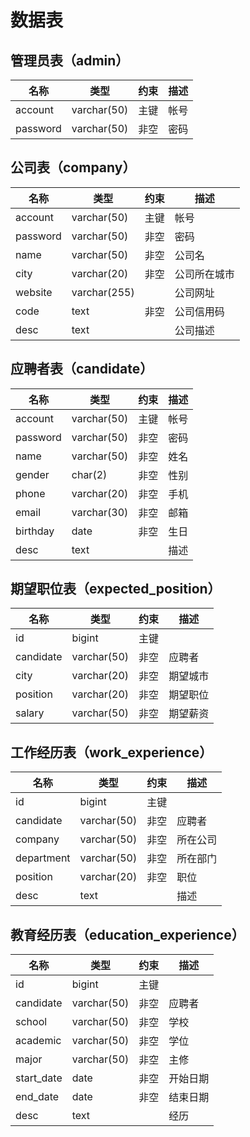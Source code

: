 # 数据表

## 管理员表（admin）

| 名称     | 类型        | 约束 | 描述 |
| -------- | ----------- | ---- | ---- |
| account  | varchar(50) | 主键 | 帐号 |
| password | varchar(50) | 非空 | 密码 |

## 公司表（company）

| 名称     | 类型         | 约束 | 描述         |
| -------- | ------------ | ---- | ------------ |
| account  | varchar(50)  | 主键 | 帐号         |
| password | varchar(50)  | 非空 | 密码         |
| name     | varchar(50)  | 非空 | 公司名       |
| city     | varchar(20)  | 非空 | 公司所在城市 |
| website  | varchar(255) |      | 公司网址     |
| code     | text         | 非空 | 公司信用码   |
| desc     | text         |      | 公司描述     |


## 应聘者表（candidate）

| 名称     | 类型        | 约束 | 描述 |
| -------- | ----------- | ---- | ---- |
| account  | varchar(50) | 主键 | 帐号 |
| password | varchar(50) | 非空 | 密码 |
| name     | varchar(50) | 非空 | 姓名 |
| gender   | char(2)     | 非空 | 性别 |
| phone    | varchar(20) | 非空 | 手机 |
| email    | varchar(30) | 非空 | 邮箱 |
| birthday | date        | 非空 | 生日 |
| desc     | text        |      | 描述 |

## 期望职位表（expected_position）

| 名称       | 类型        | 约束 | 描述     |
| --------- | ----------- | ---- | ------ |
| id        | bigint      | 主键 |        |
| candidate | varchar(50) | 非空 | 应聘者   |
| city      | varchar(20) | 非空 | 期望城市 |
| position  | varchar(20) | 非空 | 期望职位 |
| salary    | varchar(50) | 非空 | 期望薪资 |

## 工作经历表（work_experience）

| 名称       | 类型        | 约束 | 描述     |
| ---------- | ----------- | ---- | -------- |
| id         | bigint      | 主键 |          |
| candidate  | varchar(50) | 非空 | 应聘者   |
| company    | varchar(50) | 非空 | 所在公司 |
| department | varchar(50) | 非空 | 所在部门 |
| position   | varchar(20) | 非空 | 职位     |
| desc       | text        |      | 描述     |

## 教育经历表（education_experience）

| 名称     | 类型        | 约束 | 描述     |
| -------- | ----------- | ---- | -------- |
| id        | bigint      | 主键 |          |
| candidate | varchar(50) | 非空 | 应聘者   |
| school    | varchar(50) | 非空 | 学校     |
| academic  | varchar(50) | 非空 | 学位     |
| major     | varchar(50) | 非空 | 主修 |
| start_date     | date        | 非空 | 开始日期 |
| end_date     | date        | 非空 | 结束日期 |
| desc     | text        |  | 经历 |


